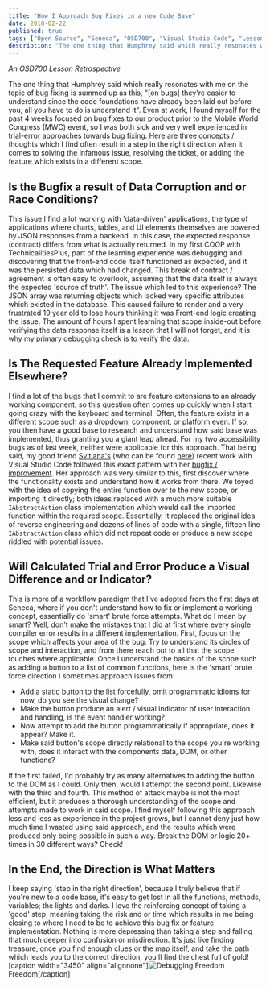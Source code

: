 ```yaml
---
title: "How I Approach Bug Fixes in a new Code Base"
date: 2018-02-22
published: true
tags: ["Open Source", "Seneca", "OSD700", "Visual Studio Code", "Lessons"]
description: "The one thing that Humphrey said which really resonates with me on the topic of bug fixing is summed up as this, '(on bugs) they're easier to understand since the code foundations have already been laid out before you, all you have to do is understand it'. Even at work, I found myself for the past 4 weeks focused on bug fixes to our product prior to the Mobile World Congress (MWC) event, so I was both sick and very well experienced in trial-error approaches towards bug fixing. Here are three concepts / thoughts which I find often result in a step in the right direction when it comes to solving the infamous issue, resolving the ticket, or adding the feature which exists in a different scope."
---
```


_An OSD700 Lesson Retrospective_

The one thing that Humphrey said which really resonates with me on the topic of bug fixing is summed up as this, "[on bugs] they're easier to understand since the code foundations have already been laid out before you, all you have to do is understand it". Even at work, I found myself for the past 4 weeks focused on bug fixes to our product prior to the Mobile World Congress (MWC) event, so I was both sick and very well experienced in trial-error approaches towards bug fixing. Here are three concepts / thoughts which I find often result in a step in the right direction when it comes to solving the infamous issue, resolving the ticket, or adding the feature which exists in a different scope.

## Is the Bugfix a result of Data Corruption and or Race Conditions?

This issue I find a lot working with 'data-driven' applications, the type of applications where charts, tables, and UI elements themselves are powered by JSON responses from a backend. In this case, the expected response (contract) differs from what is actually returned. In my first COOP with TechnicalitiesPlus, part of the learning experience was debugging and discovering that the front-end code itself functioned as expected, and it was the persisted data which had changed. This break of contract / agreement is often easy to overlook, assuming that the data itself is always the expected 'source of truth'. The issue which led to this experience? The JSON array was returning objects which lacked very specific attributes which existed in the database. This caused failure to render and a very frustrated 19 year old to lose hours thinking it was Front-end logic creating the issue. The amount of hours I spent learning that scope inside-out before verifying the data response itself is a lesson that I will not forget, and it is why my primary debugging check is to verify the data.

## Is The Requested Feature Already Implemented Elsewhere?

I find a lot of the bugs that I commit to are feature extensions to an already working component, so this question often comes up quickly when I start going crazy with the keyboard and terminal. Often, the feature exists in a different scope such as a dropdown, component, or platform even. If so, you then have a good base to research and understand how said base was implemented, thus granting you a giant leap ahead. For my two accessibility bugs as of last week, neither were applicable for this approach. That being said, my good friend [Svitlana's](http://github.com/svitlana-galianova) (who can be found [here](http://svitlanagalianova.blogspot.ca)) recent work with Visual Studio Code followed this exact pattern with her [bugfix / improvement](https://github.com/Microsoft/vscode/pull/43987). Her approach was very similar to this, first discover where the functionality exists and understand how it works from there. We toyed with the idea of copying the entire function over to the new scope, or importing it directly; both ideas replaced with a much more suitable `IAbstractAction` class implementation which would call the imported function within the required scope. Essentially, it replaced the original idea of reverse engineering and dozens of lines of code with a single, fifteen line `IAbstractAction` class which did not repeat code or produce a new scope riddled with potential issues.

## Will Calculated Trial and Error Produce a Visual Difference and or Indicator?

This is more of a workflow paradigm that I've adopted from the first days at Seneca, where if you don't understand how to fix or implement a working concept, essentially do 'smart' brute force attempts. What do I mean by smart? Well, don't make the mistakes that I did at first where every single compiler error results in a different implementation. First, focus on the scope which affects your area of the bug. Try to understand its circles of scope and interaction, and from there reach out to all that the scope touches where applicable. Once I understand the basics of the scope such as adding a button to a list of common functions, here is the 'smart' brute force direction I sometimes approach issues from:

- Add a static button to the list forcefully, omit programmatic idioms for now, do you see the visual change?
- Make the button produce an alert / visual indicator of user interaction and handling, is the event handler working?
- Now attempt to add the button programmatically if appropriate, does it appear? Make it.
- Make said button's scope directly relational to the scope you're working with, does it interact with the components data, DOM, or other functions?

If the first failed, I'd probably try as many alternatives to adding the button to the DOM as I could. Only then, would I attempt the second point. Likewise with the third and fourth. This method of attack maybe is not the most efficient, but it produces a thorough understanding of the scope and attempts made to work in said scope. I find myself following this approach less and less as experience in the project grows, but I cannot deny just how much time I wasted using said approach, and the results which were produced only being possible in such a way. Break the DOM or logic 20+ times in 30 different ways? Check!

## In the End, the Direction is What Matters

I keep saying 'step in the right direction', because I truly believe that if you're new to a code base, it's easy to get lost in all the functions, methods, variables; the lights and darks. I love the reinforcing concept of taking a 'good' step, meaning taking the risk and or time which results in me being closing to where I need to be to achieve this bug fix or feature implementation. Nothing is more depressing than taking a step and falling that much deeper into confusion or misdirection. It's just like finding treasure, once you find enough clues or the map itself, and take the path which leads you to the correct direction, you'll find the chest full of gold! [caption width="3450" align="alignnone"]![Debugging Freedom](https://images.unsplash.com/photo-1508558936510-0af1e3cccbab?ixlib=rb-0.3.5&ixid=eyJhcHBfaWQiOjEyMDd9&s=b65e6f1777de9caedf69908ef77e22c1&auto=format&fit=crop&w=3450&q=80) Freedom[/caption]
